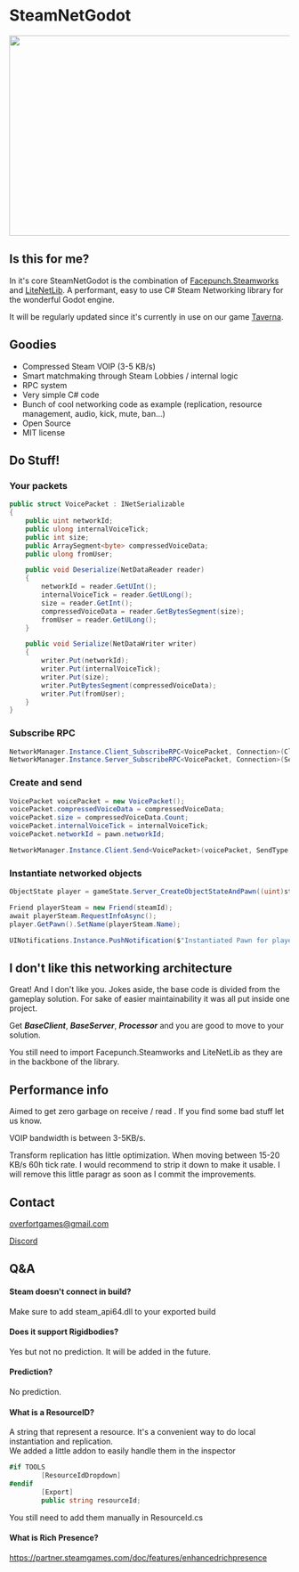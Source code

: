 
# SteamNetGodot
<img src="https://github.com/OverfortGames/SteamNetGodot/blob/main/package7.gif" width="600" height="360" />

## Is this for me?

In it's core SteamNetGodot is the combination of [Facepunch.Steamworks](https://github.com/Facepunch/Facepunch.Steamworks) and [LiteNetLib](https://github.com/RevenantX/LiteNetLib). A performant, easy to use C# Steam Networking library for the wonderful Godot engine. 

It will be regularly updated since it's currently in use on our game [Taverna](https://store.steampowered.com/app/3219160/Taverna).

## Goodies

- Compressed Steam VOIP (3-5 KB/s)
- Smart matchmaking through Steam Lobbies / internal logic
- RPC system
- Very simple C# code
- Bunch of cool networking code as example (replication, resource management, audio, kick, mute, ban...)
- Open Source
- MIT license

## Do Stuff!

### Your packets

```csharp
public struct VoicePacket : INetSerializable
{
    public uint networkId;
    public ulong internalVoiceTick;
    public int size;
    public ArraySegment<byte> compressedVoiceData;
    public ulong fromUser;

    public void Deserialize(NetDataReader reader)
    {
        networkId = reader.GetUInt();
        internalVoiceTick = reader.GetULong();
        size = reader.GetInt();
        compressedVoiceData = reader.GetBytesSegment(size);
        fromUser = reader.GetULong();
    }

    public void Serialize(NetDataWriter writer)
    {
        writer.Put(networkId);
        writer.Put(internalVoiceTick);
        writer.Put(size);
        writer.PutBytesSegment(compressedVoiceData);
        writer.Put(fromUser);
    }
}
```
### Subscribe RPC

```csharp
NetworkManager.Instance.Client_SubscribeRPC<VoicePacket, Connection>(Client_OnVoicePacketReceived, () => this.IsValid() == false);
NetworkManager.Instance.Server_SubscribeRPC<VoicePacket, Connection>(Server_OnVoicePacketReceived, () => this.IsValid() == false);
```

### Create and send

```csharp
VoicePacket voicePacket = new VoicePacket();
voicePacket.compressedVoiceData = compressedVoiceData;
voicePacket.size = compressedVoiceData.Count;
voicePacket.internalVoiceTick = internalVoiceTick;
voicePacket.networkId = pawn.networkId;

NetworkManager.Instance.Client.Send<VoicePacket>(voicePacket, SendType.Reliable);
```

### Instantiate networked objects

```csharp
ObjectState player = gameState.Server_CreateObjectStateAndPawn((uint)steamId, ResourceId.PawnPlayer, "", steamId, true);

Friend playerSteam = new Friend(steamId);
await playerSteam.RequestInfoAsync();
player.GetPawn().SetName(playerSteam.Name);

UINotifications.Instance.PushNotification($"Instantiated Pawn for player {playerSteam.Name}");
```

## I don't like this networking architecture

Great! And I don't like you. 
Jokes aside, the base code is divided from the gameplay solution. For sake of easier maintainability it was all put inside one project.

Get ***BaseClient***, ***BaseServer***, ***Processor*** and you are good to move to your solution.

You still need to import Facepunch.Steamworks and LiteNetLib as they are in the backbone of the library.

## Performance info

Aimed to get zero garbage on receive / read . If you find some bad stuff let us know.

VOIP bandwidth is between 3-5KB/s.

Transform replication has little optimization. When moving between 15-20 KB/s 60h tick rate. I would recommend to strip it down to make it usable. I will remove this little paragr as soon as I commit the improvements.

## Contact

overfortgames@gmail.com

[Discord](https://discord.gg/a633uDr2)

## Q&A

#### Steam doesn't connect in build? 
Make sure to add steam_api64.dll to your exported build

#### Does it support Rigidbodies?
Yes but not no prediction. It will be added in the future.

#### Prediction?
No prediction.

#### What is a ResourceID?
A string that represent a resource. It's a convenient way to do local instantiation and replication.  
We added a little addon to easily handle them in the inspector
```csharp
#if TOOLS
        [ResourceIdDropdown]
#endif
        [Export]
        public string resourceId;
```

You still need to add them manually in ResourceId.cs

#### What is Rich Presence?
https://partner.steamgames.com/doc/features/enhancedrichpresence

